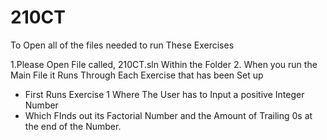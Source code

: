 # 210CT
 
To Open all of the files needed to run These Exercises 

1.Please Open File called, 210CT.sln Within the Folder
2. When you run the Main File it Runs Through Each Exercise that has been Set up
   - First Runs Exercise 1 Where The User has to Input a positive Integer Number
   - Which FInds out its Factorial Number and the Amount of Trailing 0s at the end of the Number.
